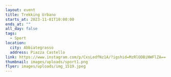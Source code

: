 ```yaml
---
layout: event
title: Trekking Urbano
starts_at: 2023-11-01T10:00:00
ends_at: ""
all_day: false
tags:
  - Sport
location:
  city: Abbiategrasso
  address: Piazza Castello
link: https://www.instagram.com/p/CxsLedfNz1A/?igshid=MzRlODBiNWFlZA==
thumbnail: images/uploads/sport1.png
flyer: images/uploads/img_1519.jpeg
---
```


